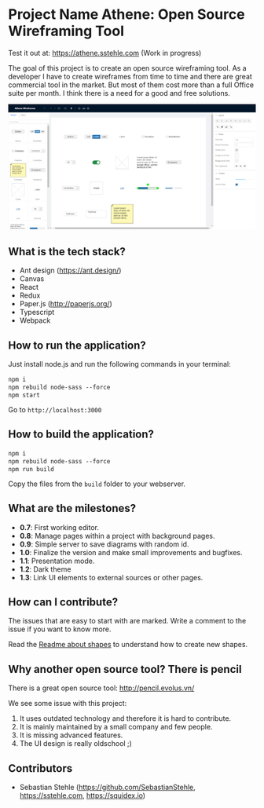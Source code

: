 # Project Name Athene: Open Source Wireframing Tool

Test it out at: https://athene.sstehle.com (Work in progress)

The goal of this project is to create an open source wireframing tool. As a developer I have to create wireframes from time to time and there are great commercial tool in the market. But most of them cost more than a full Office suite per month. I think there is a need for a good and free solutions.

![Version 01](/screenshots/v1.png?raw=true "V1")

## What is the tech stack?

* Ant design (https://ant.design/)
* Canvas
* React
* Redux
* Paper.js (http://paperjs.org/)
* Typescript
* Webpack

## How to run the application?

Just install node.js and run the following commands in your terminal:

    npm i
    npm rebuild node-sass --force
    npm start

Go to `http://localhost:3000`

## How to build the application?

    npm i
    npm rebuild node-sass --force
    npm run build

Copy the files from the `build` folder to your webserver.

## What are the milestones?

* **0.7**: First working editor.
* **0.8**: Manage pages within a project with background pages. 
* **0.9**: Simple server to save diagrams with random id.
* **1.0**: Finalize the version and make small improvements and bugfixes.
* **1.1**: Presentation mode.
* **1.2**: Dark theme
* **1.3**: Link UI elements to external sources or other pages.

## How can I contribute?

The issues that are easy to start with are marked. Write a comment to the issue if you want to know more.

Read the [Readme about shapes](src/wireframes/shapes/README.md) to understand how to create new shapes.

## Why another open source tool? There is pencil

There is a great open source tool: http://pencil.evolus.vn/

We see some issue with this project:

1. It uses outdated technology and therefore it is hard to contribute.
2. It is mainly maintained by a small company and few people.
3. It is missing advanced features.
4. The UI design is really oldschool ;)

## Contributors

* Sebastian Stehle (https://github.com/SebastianStehle, https://sstehle.com, https://squidex.io)